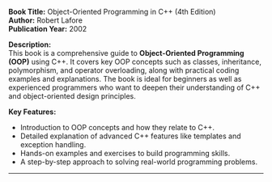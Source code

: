 **Book Title:** Object-Oriented Programming in C++ (4th Edition)  
**Author:** Robert Lafore  
**Publication Year:** 2002  

**Description:**  
This book is a comprehensive guide to **Object-Oriented Programming (OOP)** using C++. It covers key OOP concepts such as classes, inheritance, polymorphism, and operator overloading, along with practical coding examples and explanations. The book is ideal for beginners as well as experienced programmers who want to deepen their understanding of C++ and object-oriented design principles.

**Key Features:**  
- Introduction to OOP concepts and how they relate to C++.  
- Detailed explanation of advanced C++ features like templates and exception handling.  
- Hands-on examples and exercises to build programming skills.  
- A step-by-step approach to solving real-world programming problems.  

--- 
